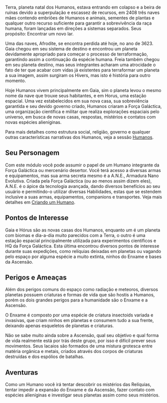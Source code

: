 Terra, planeta natal dos Humanos, estava entrando em colapso e a beira de ruínas devido a superpulação e escassez de recursos, em 2408 três naves mães contendo embriões de Humanos e animais, sementes de plantas e qualquer outro recurso suficiente para garantir a sobrevivência da raça humana, foram lançadas em direções a sistemas separados. Seus propósito: Encontrar um novo lar.

Uma das naves, Afrodite, se encontra perdida até hoje, no ano de 3623. Gaia chegou em seu sistema de destino e encontrou um planeta devidamente apropriado para começar o processo de terraformação, garantindo assim a continuação da espécie humana. Freia também chegou em seu planeta destino, mas seus integrantes acharam uma atrocidade o fato de ter que acabar com vidas já existentes para terraformar um planeta a sua imagem, assim surgiram os Hivers, mas isto é história para outro momento.

Hoje Humanos vivem principalmente em Gaia, sim o planeta levou o mesmo nome da nave que trouxe seus habitantes, e em Horus, uma estação espacial. Uma vez estabelecidos em sua nova casa, sua sobreviência garantida e seu devido governo criado, Humanos criaram a Força Galáctica, uma organização científica e militar que realiza explorações espaciais pelo universo, em busca de novas casas, respostas, mistérios e contatos com novas espécies alieníginas.

Para mais detalhes como estrutura social, religião, governo e qualquer outras características narrativas dos Humanos, veja a sessão [Humanos]().

## Seu Personagem

Com este módulo você pode assumir o papel de um Humano integrante da Força Galáctica ou mercenário desertor. Você terá acesso a diversas armas e equipamentos, mas sua arma secreta mesmo é a A.N.E., Armadura Nano Evolutiva. Criada pela Força Galáctica (ou ao menos assim dizem eles), A.N.E. é o ápice da tecnologia avançada, dando diversos benefícios ao seu usuário e permitindo-o utilizar diversas Habilidades, estas que se estendem inclusive a suas armas, equipamentos, companions e transportes. Veja mais detalhes em [Criando um Humano](./creation.md).

## Pontos de Interesse

Gaia e Hórus são as novas casas dos Humanos, enquanto um é um planeta com biomas e dia-a-dia muito parecidos com a Terra, o outro é uma estação espacial principalmente utilizada para experimentos científicos e HQ da Força Galáctica. Esta última encontrou diversos pontos de interesse durante suas expedições, como relíquias deixadas em planetas ou vagando pelo espaço por alguma espécie a muito extinta, ninhos do Enxame e bases da Ascensão.

## Perigos e Ameaças

Além dos perigos comuns do espaço como radiação e meteoros, diversos planetas possuem criaturas e formas de vida que são hostis a Humanos, porém os dois grandes perigos para a humanidade são o Enxame e a Ascensão.

O Enxame é composto por uma espécie de criatura insectoids variada e invasivas, que criam ninhos em planetas e consumem tudo a sua frente, deixando apenas esqueletos de planetas e criaturas.

Não se sabe muito ainda sobre a Ascensão, qual seu objetivo e qual forma de vida realmente está por trás deste grupo, por isso é difícil prever seus movimentos. Seus lacaios são formados de uma mistura grotesca entre matéria orgânica e metais, criados através dos corpos de criaturas destruídas e dos espólios de batalhas.

## Aventuras

Como um Humano você irá tentar descobrir os mistérios das Relíquias, tentar impedir a expansão do Enxame e da Ascensão, fazer contato com espécies alieníginas e investigar seus planetas assim como seus mistérios.
